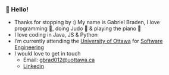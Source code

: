 ### 👋 Hello!
- Thanks for stopping by :) My name is Gabriel Braden, I love programming 👾, doing Judo 🥋 & playing the piano 🎹
- I love coding in Java, JS & Python
- I’m currently attending the [University of Ottawa](https://www2.uottawa.ca/en) for [Software Engineering](https://engineering.uottawa.ca/undergraduate-programs/courses/software-2020)
- I would love to get in touch
    - Email: [gbrad012@uottawa.ca](mailto:gbrad012@uottawa.ca)
    - [Linkedin](https://www.linkedin.com/in/gabe-braden-884227199/)
